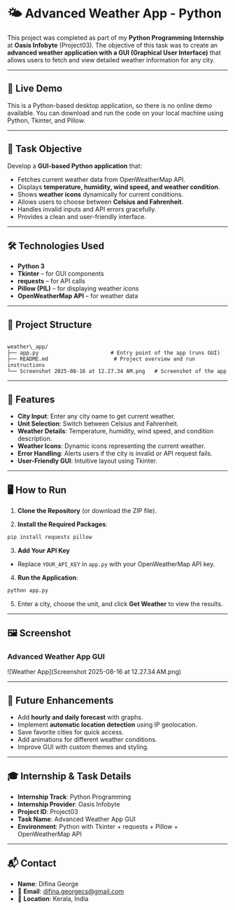 # 🌤️ Advanced Weather App - Python

This project was completed as part of my **Python Programming Internship** at **Oasis Infobyte** (Project03). The objective of this task was to create an **advanced weather application with a GUI (Graphical User Interface)** that allows users to fetch and view detailed weather information for any city.

---

## 🚀 Live Demo

This is a Python-based desktop application, so there is no online demo available. You can download and run the code on your local machine using Python, Tkinter, and Pillow.

---

## 📌 Task Objective

Develop a **GUI-based Python application** that:

* Fetches current weather data from OpenWeatherMap API.  
* Displays **temperature, humidity, wind speed, and weather condition**.  
* Shows **weather icons** dynamically for current conditions.  
* Allows users to choose between **Celsius and Fahrenheit**.  
* Handles invalid inputs and API errors gracefully.  
* Provides a clean and user-friendly interface.

---

## 🛠️ Technologies Used

* **Python 3**  
* **Tkinter** – for GUI components  
* **requests** – for API calls  
* **Pillow (PIL)** – for displaying weather icons  
* **OpenWeatherMap API** – for weather data  

---

## 📁 Project Structure

```

weather\_app/
├── app.py                       # Entry point of the app (runs GUI)
├── README.md                     # Project overview and run instructions
└── Screenshot 2025-08-16 at 12.27.34 AM.png   # Screenshot of the app

```

---

## 🧾 Features

* **City Input**: Enter any city name to get current weather.  
* **Unit Selection**: Switch between Celsius and Fahrenheit.  
* **Weather Details**: Temperature, humidity, wind speed, and condition description.  
* **Weather Icons**: Dynamic icons representing the current weather.  
* **Error Handling**: Alerts users if the city is invalid or API request fails.  
* **User-Friendly GUI**: Intuitive layout using Tkinter.

---

## 🖥️ How to Run

1. **Clone the Repository** (or download the ZIP file).

2. **Install the Required Packages**:

```bash
pip install requests pillow
````

3. **Add Your API Key**

* Replace `YOUR_API_KEY` in `app.py` with your OpenWeatherMap API key.

4. **Run the Application**:

```bash
python app.py
```

5. Enter a city, choose the unit, and click **Get Weather** to view the results.

---

## 🖼️ Screenshot

### Advanced Weather App GUI

![Weather App]\(Screenshot 2025-08-16 at 12.27.34 AM.png)

---

## 🔧 Future Enhancements

* Add **hourly and daily forecast** with graphs.
* Implement **automatic location detection** using IP geolocation.
* Save favorite cities for quick access.
* Add animations for different weather conditions.
* Improve GUI with custom themes and styling.

---

## 🎓 Internship & Task Details

* **Internship Track**: Python Programming
* **Internship Provider**: Oasis Infobyte
* **Project ID**: Project03
* **Task Name**: Advanced Weather App GUI
* **Environment**: Python with Tkinter + requests + Pillow + OpenWeatherMap API

---

## 📬 Contact

* **Name**: Difina George
* 📧 **Email**: [difina.georgecs@gmail.com](mailto:difina.georgecs@gmail.com)
* 📍 **Location**: Kerala, India
